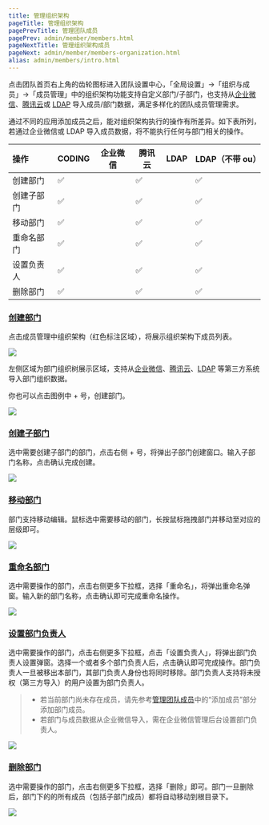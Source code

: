 ```yaml
---
title: 管理组织架构
pageTitle: 管理组织架构
pagePrevTitle: 管理团队成员
pagePrev: admin/member/members.html
pageNextTitle: 管理组织架构成员
pageNext: admin/member/members-organization.html
alias: admin/members/intro.html
---
```


点击团队首页右上角的齿轮图标进入团队设置中心，「全局设置」->「组织与成员」->「成员管理」中的组织架构功能支持自定义部门/子部门，也支持从[企业微信](/docs/admin/member/wecom.html)、[腾讯云](/docs/admin/member/cloud.html)或 [LDAP](/docs/admin/member/ldap.html) 导入成员/部门数据，满足多样化的团队成员管理需求。

通过不同的应用添加成员之后，能对组织架构执行的操作有所差异。如下表所列，若通过企业微信或 LDAP 导入成员数据，将不能执行任何与部门相关的操作。

|       操作 | CODING | 企业微信 | 腾讯云 | LDAP | LDAP（不带 ou） |
| :--------- | :----- | -------- | ------ | ---- | --------------- |
|       创建部门 | ✅     |          | ✅     |      | ✅              |
| 创建子部门 | ✅     |          | ✅     |      | ✅              |
|       移动部门 | ✅     |          | ✅     |      | ✅              |
|重命名部门|✅     |          | ✅     |      | ✅              |
| 设置负责人 | ✅     |          | ✅     |      | ✅              |
|       删除部门 | ✅     |          | ✅     |      | ✅              |


### [创建部门](#create)

点击成员管理中组织架构（红色标注区域），将展示组织架构下成员列表。

![](https://help-assets.codehub.cn/enterprise/20210929155043.png)

左侧区域为部门组织树展示区域，支持从[企业微信](wecom.html)、[腾讯云](cloud.html)、[LDAP](ldap.html) 等第三方系统导入部门组织数据。

你也可以点击图例中 + 号，创建部门。

![](https://help-assets.codehub.cn/enterprise/20210929155319.png)

### [创建子部门](#create-sub)

选中需要创建子部门的部门，点击右侧 + 号，将弹出子部门创建窗口。输入子部门名称，点击确认完成创建。

![](https://help-assets.codehub.cn/enterprise/20210929155442.png)


### [移动部门](#move)

部门支持移动编辑。鼠标选中需要移动的部门，长按鼠标拖拽部门并移动至对应的层级即可。

![](https://help-assets.codehub.cn/enterprise/20210929155541.png)

### [重命名部门](#rename)

选中需要操作的部门，点击右侧更多下拉框，选择「重命名」，将弹出重命名弹窗。输入新的部门名称，点击确认即可完成重命名操作。

![](https://help-assets.codehub.cn/enterprise/20210929155621.png)

### [设置部门负责人](#owner)

选中需要操作的部门，点击右侧更多下拉框，点击「设置负责人」，将弹出部门负责人设置弹窗。选择一个或者多个部门负责人后，点击确认即可完成操作。部门负责人一旦被移出本部门，其部门负责人身份也将同时移除。部门负责人支持将未授权（第三方导入）的用户设置为部门负责人。

>-   若当前部门尚未存在成员，请先参考[管理团队成员](/docs/admin/member/members.html)中的“添加成员”部分添加部门成员。
>-   若部门与成员数据从企业微信导入，需在企业微信管理后台设置部门负责人。

![](https://help-assets.codehub.cn/enterprise/20210929155621.png)


### [删除部门](#delete)

选中需要操作的部门，点击右侧更多下拉框，选择「删除」即可。部门一旦删除后，部门下的的所有成员（包括子部门成员）都将自动移动到根目录下。

![](https://help-assets.codehub.cn/enterprise/20210929155621.png)




